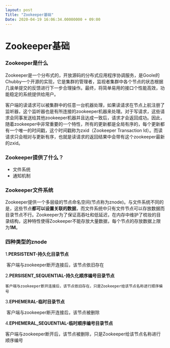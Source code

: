 ```yaml
---
layout: post
Title: "Zookeeper基础"
Date: 2020-04-19 16:06:34.00000000 + 09:00
---
```


# Zookeeper基础

### Zookeeper是什么

Zookeeper是一个分布式的，开放源码的分布式应用程序协调服务，是Goole的Chubby一个开源的实现，它是集群的管理者，监视者集群中各个节点的状态根据几诶单提交的反馈进行下一步合理操作。最终，将简单易用的接口个性能高效，功能稳定的系统提供给用户。

客户端的读请求可以被集群中的任意一台机器处理，如果读请求在节点上航注册了监听器，这个监听器也是有所连接的zookeeper机器来处理。对于写请求，这些请求会同事发送给其他zookeeper机器并且达成一致后，请求才会返回成功。因此，随着zookeeper中非常重要的一个特性，所有的更新都是全局有序的，每个更新都有一个唯一的时间戳，这个时间戳称为zxid（Zookeeper Transaction Id）。而读请求只会相对与更新有序，也就是读请求的返回结果中会带有这个zookeeper最新的zxid。

### Zookeeper提供了什么？

* 文件系统	
* 通知机制

### Zookeeper文件系统

Zookeeper提供一个多层级的节点命名空间(节点称为znode)。与文件系统不同的是，这些节点**都可以设置关联的数据**，而文件系统中只有文件节点可以存放数据而目录节点不行。Zookeeper为了保证高吞吐和低延迟，在内存中维护了梳妆的目录结构，这种特性使得Zookeeper不能存放大量数据，每个节点的存放数据上限为**1M**。

### 四种类型的znode

1.**PERSISTENT-持久化目录节点**

​	客户端与zookeeper断开连接后，该节点依旧存在

2.**PERSISENT_SEQUENTIAL-持久化顺序编号目录节点**

 	客户端与zookeeper断开连接后，该节点依旧存在，只是Zookeeper给该节点名称进行顺序编号

3.**EPHEMERAL-临时目录节点**

​	客户端与zookeeper断开连接后，该节点被删除

4.**EPHEMERAL_SEQUENTIAL-临时顺序编号目录节点**

​	客户端与zookeeper断开后，该节点被删除，只是Zookeeper给该节点名称进行顺序编号